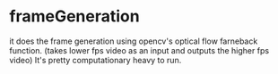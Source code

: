 # frameGeneration
it does the frame generation using opencv's optical flow farneback function. (takes lower fps video as an input and outputs the higher fps video)
It's pretty computationary heavy to run.

